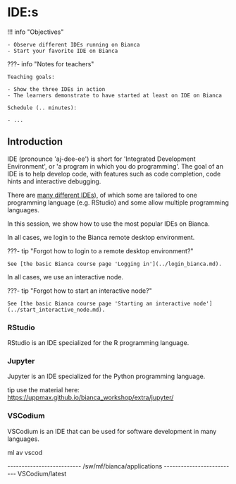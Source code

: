 # IDE:s

!!! info "Objectives" 

    - Observe different IDEs running on Bianca
    - Start your favorite IDE on Bianca

???- info "Notes for teachers"

    Teaching goals:

    - Show the three IDEs in action
    - The learners demonstrate to have started at least on IDE on Bianca

    Schedule (.. minutes):

    - ...

## Introduction

IDE (pronounce 'aj-dee-ee') is short for 'Integrated Development Environment',
or 'a program in which you do programming'.
The goal of an IDE is to help develop code, with features
such as code completion, code hints and interactive debugging.

There are [many different IDEs](https://en.wikipedia.org/wiki/Comparison_of_integrated_development_environments)), 
of which some are tailored to one programming
language (e.g. RStudio) and some allow multiple programming languages.

In this session, we show how to use the most popular IDEs on Bianca.

In all cases, we login to the Bianca remote desktop environment.

???- tip "Forgot how to login to a remote desktop environment?"

    See [the basic Bianca course page 'Logging in'](../login_bianca.md).

In all cases, we use an interactive node.

???- tip "Forgot how to start an interactive node?"

    See [the basic Bianca course page 'Starting an interactive node'](../start_interactive_node.md).


### RStudio

RStudio is an IDE specialized for the R programming language.



### Jupyter

Jupyter is an IDE specialized for the Python programming language.

tip use the material here: <https://uppmax.github.io/bianca_workshop/extra/jupyter/>

### VSCodium

VSCodium is an IDE that can be used for software development in many languages.

ml av vscod

-------------------------- /sw/mf/bianca/applications --------------------------
   VSCodium/latest
